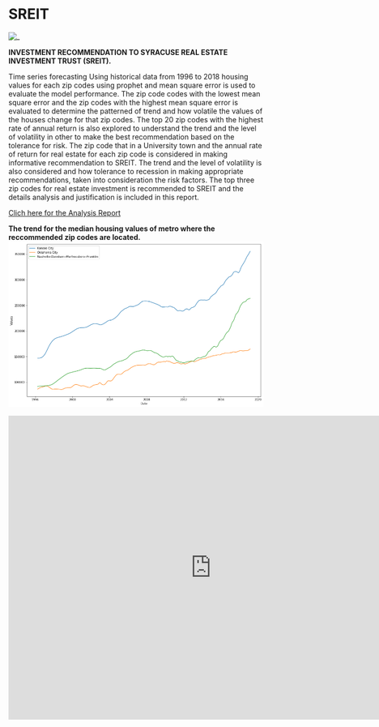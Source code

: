 # SREIT
![_ ](https://www.eastrenfrewshire.gov.uk/media/image/5/m/House_building.jpg)

**INVESTMENT RECOMMENDATION TO SYRACUSE REAL ESTATE INVESTMENT TRUST (SREIT).**

Time series forecasting Using historical data from 1996 to 2018 housing values for each zip codes using prophet and mean square error is used to evaluate the model performance. The zip code codes with the lowest mean square error and the zip codes with the highest mean square error is evaluated to determine the patterned of trend and how volatile the values of the houses change for that zip codes.
The top 20 zip codes with the highest rate of annual return is also explored to understand the trend and the level of volatility in other to make the best recommendation based on the tolerance for risk.
The zip code that in a University town and the annual rate of return for real estate for each zip code is considered in making informative recommendation to SREIT. The trend and the level of volatility is also considered and how tolerance to recession in making appropriate recommendations, taken into consideration the risk factors.
The top three zip codes for real estate investment is recommended to SREIT and the details analysis and justification is included in this report.

[Clich here for the Analysis Report]()

**The trend for the median housing values of metro where the reccommended zip codes are located.**
![_ ](https://github.com/toraaglobal/SREIT/blob/master/metro.png)


<!DOCTYPE html>
<html>
<body>

<iframe width="800" height="600" src="https://app.powerbi.com/view?r=eyJrIjoiZGY2MWVmNzMtN2M5YS00OGUyLThjZmYtYzNiMjNmYTM2NTRjIiwidCI6IjQyNzhhNDAyLTFhOWUtNGViOS04NDE0LWZmYjU1YTVmY2YxZSIsImMiOjN9" frameborder="0" allowFullScreen="true"></iframe>

</body>
</html>
